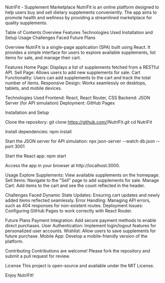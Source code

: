 NutriFit - Supplement Marketplace
NutriFit is an online platform designed to help users buy and sell dietary supplements conveniently. The app aims to promote health and wellness by providing a streamlined marketplace for quality supplements.

Table of Contents
Overview
Features
Technologies Used
Installation and Setup
Usage
Challenges Faced
Future Plans

Overview
NutriFit is a single-page application (SPA) built using React. It provides a simple interface for users to explore available supplements, list items for sale, and manage their cart.

Features
Home Page: Displays a list of supplements fetched from a RESTful API.
Sell Page: Allows users to add new supplements for sale.
Cart Functionality: Users can add supplements to the cart and track the total number of items.
Responsive Design: Works seamlessly on desktops, tablets, and mobile devices.

Technologies Used
Frontend: React, React Router, CSS
Backend: JSON Server (for API simulation)
Deployment: GitHub Pages

Installation and Setup

Clone the repository:
git clone https://github.com/<your-username>/NutriFit.git
cd NutriFit

Install dependencies:
npm install

Start the JSON server for API simulation:
npx json-server --watch db.json --port 3001

Start the React app:
npm start

Access the app in your browser at http://localhost:3000.

Usage
Explore Supplements: View available supplements on the homepage.
Sell Items: Navigate to the "Sell" page to add supplements for sale.
Manage Cart: Add items to the cart and see the count reflected in the header.

Challenges Faced
Dynamic State Updates: Ensuring cart updates and newly added items reflected seamlessly.
Error Handling: Managing API errors, such as 404 responses for non-existent routes.
Deployment Issues: Configuring GitHub Pages to work correctly with React Router.

Future Plans
Payment Integration: Add secure payment methods to enable direct purchases.
User Authentication: Implement login/logout features for personalized user accounts.
Wishlist: Allow users to save supplements for future purchase.
Mobile App: Develop a mobile-friendly version of the platform.

Contributing
Contributions are welcome! Please fork the repository and submit a pull request for review.

License
This project is open-source and available under the MIT License.

Enjoy NutriFit!